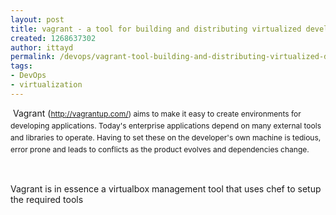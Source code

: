 ```yaml
---
layout: post
title: vagrant - a tool for building and distributing virtualized development environments
created: 1268637302
author: ittayd
permalink: /devops/vagrant-tool-building-and-distributing-virtualized-development-environments
tags:
- DevOps
- virtualization
---
```

<p>&nbsp;Vagrant (<span class="Apple-style-span" style="line-height: 19px; font-size: 12px; "><a href="http://vagrantup.com/">http://vagrantup.com/</a>) aims to make it easy to create environments for developing applications. Today's enterprise applications depend on many external tools and libraries to operate. Having to set these on the developer's own machine is tedious, error prone and leads to conflicts as the product evolves and dependencies change.</span></p>
<p>&nbsp;</p>
<p>Vagrant is in essence a virtualbox management tool that uses chef to setup the required tools</p>
<p>&nbsp;</p>
<p>&nbsp;</p>

